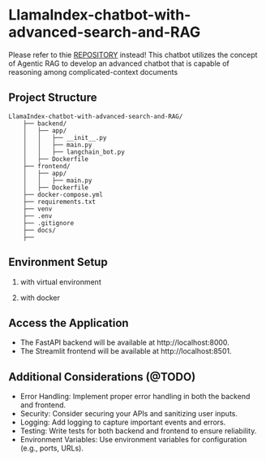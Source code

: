 # LlamaIndex-chatbot-with-advanced-search-and-RAG

Please refer to thie [REPOSITORY](https://github.com/sulaiman-shamasna/Advanced-Chatbot-Agentic-RAG-with-LlamaIndex) instead!
This chatbot utilizes the concept of Agentic RAG to develop an advanced chatbot that is capable of reasoning among complicated-context documents

## Project Structure

```plaintext
LlamaIndex-chatbot-with-advanced-search-and-RAG/
    ├── backend/
    │   ├── app/
    │   │   ├── __init__.py
    │   │   ├── main.py
    │   │   ├── langchain_bot.py
    │   ├── Dockerfile
    ├── frontend/
    │   ├── app/
    │   │   ├── main.py
    │   ├── Dockerfile
    ├── docker-compose.yml
    ├── requirements.txt
    ├── venv
    ├── .env
    ├── .gitignore
    ├── docs/
    ├── 
```

## Environment Setup

1. with virtual environment

2. with docker


## Access the Application

- The FastAPI backend will be available at http://localhost:8000.
- The Streamlit frontend will be available at http://localhost:8501.

## Additional Considerations (@TODO)

- Error Handling: Implement proper error handling in both the backend and frontend.
- Security: Consider securing your APIs and sanitizing user inputs.
- Logging: Add logging to capture important events and errors.
- Testing: Write tests for both backend and frontend to ensure reliability.
- Environment Variables: Use environment variables for configuration (e.g., ports, URLs).
